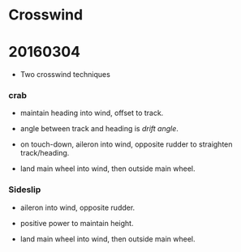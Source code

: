 # Crosswind

# 20160304

* Two crosswind techniques

### crab

* maintain heading into wind, offset to track.

* angle between track and heading is *drift angle*.

* on touch-down, aileron into wind, opposite rudder to straighten track/heading.

* land main wheel into wind, then outside main wheel.

### Sideslip

* aileron into wind, opposite rudder.

* positive power to maintain height.

* land main wheel into wind, then outside main wheel.
